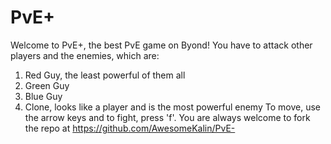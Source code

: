 # PvE+

Welcome to PvE+, the best PvE game on Byond! You have to attack other players and the enemies, which are:
1. Red Guy, the least powerful of them all
2. Green Guy
3. Blue Guy
4. Clone, looks like a player and is the most powerful enemy
To move, use the arrow keys and to fight, press 'f'. You are always welcome to fork the repo at https://github.com/AwesomeKalin/PvE-